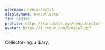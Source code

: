 ```yaml
---
username: hencollector
displayname: h=ncollector
fid: 249396
profile: https://farcaster.xyz/hencollector
avatar: https://i.imgur.com/ScmjCwT.gif
---
```


Collector-ing. a diary.
